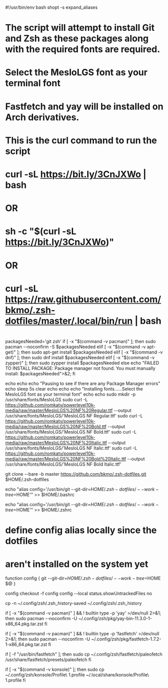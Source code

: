 #!/usr/bin/env bash
shopt -s expand_aliases
#
# The script will attempt to install Git and Zsh as these packages along with the required fonts are required.
# Select the MesloLGS font as your terminal font
# Fastfetch and yay will be installed on Arch derivatives.

# This is the curl command to run the script
#
# curl -sL https://bit.ly/3CnJXWo | bash
#
# OR
#
# sh -c "$(curl -sL https://bit.ly/3CnJXWo)"
#
# OR
#
#
# curl -sL https://raw.githubusercontent.com/bkmo/.zsh-dotfiles/master/.local/bin/run | bash
#
packagesNeeded='git zsh'
if [ -x "$(command -v pacman)" ]; then sudo pacman --noconfirm -S $packagesNeeded
elif [ -x "$(command -v apt-get)" ]; then sudo apt-get install $packagesNeeded
elif [ -x "$(command -v dnf)" ];     then sudo dnf install $packagesNeeded
elif [ -x "$(command -v zypper)" ];  then sudo zypper install $packagesNeeded
else echo "FAILED TO INSTALL PACKAGE: Package manager not found. You must manually install: $packagesNeeded">&2; fi

echo
echo
echo "Pausing to see if there are any Package Manager errors"
echo
sleep 5s
clear
echo
echo
echo "Installing fonts......Select the MesloLGS font as your terminal font"
echo
echo
sudo mkdir -p /usr/share/fonts/MesloLGS
sudo curl -L https://github.com/romkatv/powerlevel10k-media/raw/master/MesloLGS%20NF%20Regular.ttf --output /usr/share/fonts/MesloLGS/'MesloLGS NF Regular.ttf'
sudo curl -L https://github.com/romkatv/powerlevel10k-media/raw/master/MesloLGS%20NF%20Bold.ttf --output /usr/share/fonts/MesloLGS/'MesloLGS NF Bold.ttf'
sudo curl -L https://github.com/romkatv/powerlevel10k-media/raw/master/MesloLGS%20NF%20Italic.ttf --output /usr/share/fonts/MesloLGS/'MesloLGS NF Italic.ttf'
sudo curl -L https://github.com/romkatv/powerlevel10k-media/raw/master/MesloLGS%20NF%20Bold%20Italic.ttf --output /usr/share/fonts/MesloLGS/'MesloLGS NF Bold Italic.ttf'

git clone --bare -b master https://github.com/bkmo/.zsh-dotfiles.git $HOME/.zsh-dotfiles

echo "alias config='/usr/bin/git --git-dir=$HOME/.zsh-dotfiles/ --work-tree=$HOME'" >> $HOME/.bashrc

echo "alias config='/usr/bin/git --git-dir=$HOME/.zsh-dotfiles/ --work-tree=$HOME'" >> $HOME/.zshrc
# define config alias locally since the dotfiles
# aren't installed on the system yet
function config {
   git --git-dir=$HOME/.zsh-dotfiles/ --work-tree=$HOME $@
}

config checkout -f
config config --local status.showUntrackedFiles no

cp -n ~/.config/zsh/.zsh_history-saved ~/.config/zsh/.zsh_history

if [ -x "$(command -v pacman)" ] && ! builtin type -p 'yay' >/dev/null 2>&1; then
    sudo pacman --noconfirm -U ~/.config/zsh/pkg/yay-bin-11.3.0-1-x86_64.pkg.tar.zst
fi

if [ -x "$(command -v pacman)" ] && ! builtin type -p 'fastfetch' >/dev/null 2>&1; then
    sudo pacman --noconfirm -U ~/.config/zsh/pkg/fastfetch-1.7.2-1-x86_64.pkg.tar.zst
  fi

if [ -f "/usr/bin/fastfetch" ]; then sudo cp ~/.config/zsh/fastfetch/paleofetch /usr/share/fastfetch/presets/paleofetch
fi

if [ -x "$(command -v konsole)" ]; then sudo cp ~/.config/zsh/konsole/Profile\ 1.profile ~/.local/share/konsole/Profile\ 1.profile
fi

